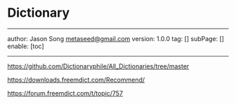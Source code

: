 # Dictionary
---
author: Jason Song <metaseed@gmail.com>
version: 1.0.0
tag: []
subPage: []
enable: [toc]

---

https://github.com/Dictionaryphile/All_Dictionaries/tree/master

https://downloads.freemdict.com/Recommend/

https://forum.freemdict.com/t/topic/757